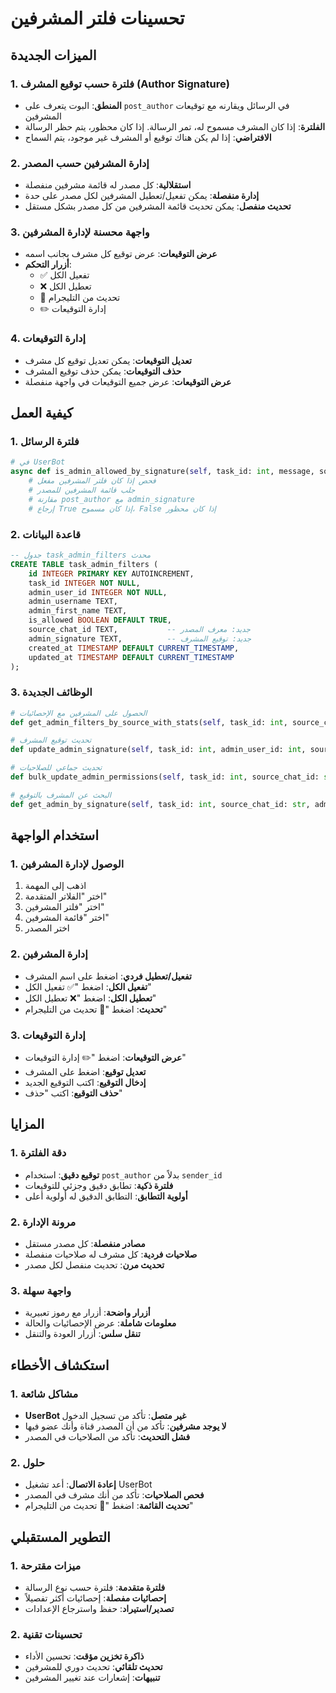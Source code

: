 # تحسينات فلتر المشرفين

## الميزات الجديدة

### 1. فلترة حسب توقيع المشرف (Author Signature)
- **المنطق**: البوت يتعرف على `post_author` في الرسائل ويقارنه مع توقيعات المشرفين
- **الفلترة**: إذا كان المشرف مسموح له، تمر الرسالة. إذا كان محظور، يتم حظر الرسالة
- **الافتراضي**: إذا لم يكن هناك توقيع أو المشرف غير موجود، يتم السماح

### 2. إدارة المشرفين حسب المصدر
- **استقلالية**: كل مصدر له قائمة مشرفين منفصلة
- **إدارة منفصلة**: يمكن تفعيل/تعطيل المشرفين لكل مصدر على حدة
- **تحديث منفصل**: يمكن تحديث قائمة المشرفين من كل مصدر بشكل مستقل

### 3. واجهة محسنة لإدارة المشرفين
- **عرض التوقيعات**: عرض توقيع كل مشرف بجانب اسمه
- **أزرار التحكم**: 
  - ✅ تفعيل الكل
  - ❌ تعطيل الكل
  - 🔄 تحديث من التليجرام
  - ✏️ إدارة التوقيعات

### 4. إدارة التوقيعات
- **تعديل التوقيعات**: يمكن تعديل توقيع كل مشرف
- **حذف التوقيعات**: يمكن حذف توقيع المشرف
- **عرض التوقيعات**: عرض جميع التوقيعات في واجهة منفصلة

## كيفية العمل

### 1. فلترة الرسائل
```python
# في UserBot
async def is_admin_allowed_by_signature(self, task_id: int, message, source_chat_id: str) -> bool:
    # فحص إذا كان فلتر المشرفين مفعل
    # جلب قائمة المشرفين للمصدر
    # مقارنة post_author مع admin_signature
    # إرجاع True إذا كان مسموح، False إذا كان محظور
```

### 2. قاعدة البيانات
```sql
-- جدول task_admin_filters محدث
CREATE TABLE task_admin_filters (
    id INTEGER PRIMARY KEY AUTOINCREMENT,
    task_id INTEGER NOT NULL,
    admin_user_id INTEGER NOT NULL,
    admin_username TEXT,
    admin_first_name TEXT,
    is_allowed BOOLEAN DEFAULT TRUE,
    source_chat_id TEXT,           -- جديد: معرف المصدر
    admin_signature TEXT,          -- جديد: توقيع المشرف
    created_at TIMESTAMP DEFAULT CURRENT_TIMESTAMP,
    updated_at TIMESTAMP DEFAULT CURRENT_TIMESTAMP
);
```

### 3. الوظائف الجديدة
```python
# الحصول على المشرفين مع الإحصائيات
def get_admin_filters_by_source_with_stats(self, task_id: int, source_chat_id: str) -> Dict

# تحديث توقيع المشرف
def update_admin_signature(self, task_id: int, admin_user_id: int, source_chat_id: str, admin_signature: str)

# تحديث جماعي للصلاحيات
def bulk_update_admin_permissions(self, task_id: int, source_chat_id: str, admin_permissions: Dict[int, bool])

# البحث عن المشرف بالتوقيع
def get_admin_by_signature(self, task_id: int, source_chat_id: str, admin_signature: str)
```

## استخدام الواجهة

### 1. الوصول لإدارة المشرفين
1. اذهب إلى المهمة
2. اختر "الفلاتر المتقدمة"
3. اختر "فلتر المشرفين"
4. اختر "قائمة المشرفين"
5. اختر المصدر

### 2. إدارة المشرفين
- **تفعيل/تعطيل فردي**: اضغط على اسم المشرف
- **تفعيل الكل**: اضغط "✅ تفعيل الكل"
- **تعطيل الكل**: اضغط "❌ تعطيل الكل"
- **تحديث**: اضغط "🔄 تحديث من التليجرام"

### 3. إدارة التوقيعات
- **عرض التوقيعات**: اضغط "✏️ إدارة التوقيعات"
- **تعديل توقيع**: اضغط على المشرف
- **إدخال التوقيع**: اكتب التوقيع الجديد
- **حذف التوقيع**: اكتب "حذف"

## المزايا

### 1. دقة الفلترة
- **توقيع دقيق**: استخدام `post_author` بدلاً من `sender_id`
- **فلترة ذكية**: تطابق دقيق وجزئي للتوقيعات
- **أولوية التطابق**: التطابق الدقيق له أولوية أعلى

### 2. مرونة الإدارة
- **مصادر منفصلة**: كل مصدر مستقل
- **صلاحيات فردية**: كل مشرف له صلاحيات منفصلة
- **تحديث مرن**: تحديث منفصل لكل مصدر

### 3. واجهة سهلة
- **أزرار واضحة**: أزرار مع رموز تعبيرية
- **معلومات شاملة**: عرض الإحصائيات والحالة
- **تنقل سلس**: أزرار العودة والتنقل

## استكشاف الأخطاء

### 1. مشاكل شائعة
- **UserBot غير متصل**: تأكد من تسجيل الدخول
- **لا يوجد مشرفين**: تأكد من أن المصدر قناة وأنك عضو فيها
- **فشل التحديث**: تأكد من الصلاحيات في المصدر

### 2. حلول
- **إعادة الاتصال**: أعد تشغيل UserBot
- **فحص الصلاحيات**: تأكد من أنك مشرف في المصدر
- **تحديث القائمة**: اضغط "🔄 تحديث من التليجرام"

## التطوير المستقبلي

### 1. ميزات مقترحة
- **فلترة متقدمة**: فلترة حسب نوع الرسالة
- **إحصائيات مفصلة**: إحصائيات أكثر تفصيلاً
- **تصدير/استيراد**: حفظ واسترجاع الإعدادات

### 2. تحسينات تقنية
- **ذاكرة تخزين مؤقت**: تحسين الأداء
- **تحديث تلقائي**: تحديث دوري للمشرفين
- **تنبيهات**: إشعارات عند تغيير المشرفين